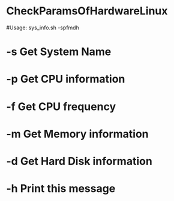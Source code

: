 # CheckParamsOfHardwareLinux
#Usage: sys_info.sh -spfmdh
#   -s                Get System Name
#    -p                Get CPU information
#    -f                Get CPU frequency
#    -m                Get Memory information
#    -d <name>         Get Hard Disk information
#    -h                Print this message
